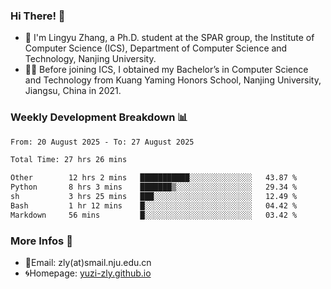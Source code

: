 ### Hi There! 👋 
- 🐳 I'm Lingyu Zhang, a Ph.D. student at the SPAR group, the Institute of Computer Science (ICS), Department of Computer Science and Technology, Nanjing University.
- 🧑‍🎓 Before joining ICS, I obtained my Bachelor’s in Computer Science and Technology from Kuang Yaming Honors School, Nanjing University, Jiangsu, China in 2021.

### Weekly Development Breakdown :bar_chart:

<!--START_SECTION:waka-->

```txt
From: 20 August 2025 - To: 27 August 2025

Total Time: 27 hrs 26 mins

Other        12 hrs 2 mins   ███████████░░░░░░░░░░░░░░   43.87 %
Python       8 hrs 3 mins    ███████▒░░░░░░░░░░░░░░░░░   29.34 %
sh           3 hrs 25 mins   ███░░░░░░░░░░░░░░░░░░░░░░   12.49 %
Bash         1 hr 12 mins    █░░░░░░░░░░░░░░░░░░░░░░░░   04.42 %
Markdown     56 mins         █░░░░░░░░░░░░░░░░░░░░░░░░   03.42 %
```

<!--END_SECTION:waka-->

<!--
### Github Contributions :octocat:

![](https://raw.githubusercontent.com/yuzi-zly/yuzi-zly/output/github-contribution-grid-snake.svg)              
-->

### More Infos 📖

- 📧Email: zly(at)smail.nju.edu.cn
- 🌀Homepage: [yuzi-zly.github.io](https://yuzi-zly.github.io/)
